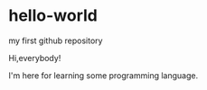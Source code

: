 # hello-world
my first github repository

Hi,everybody!

I'm here for learning some programming language.
